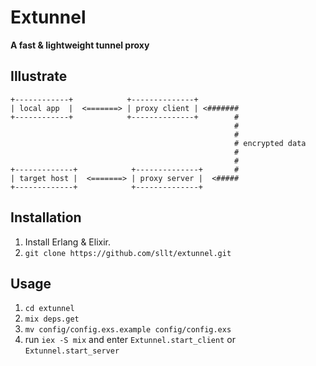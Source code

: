 # Extunnel

**A fast & lightweight tunnel proxy**

## Illustrate

```
+------------+            +--------------+          
| local app  |  <=======> | proxy client | <#######
+------------+            +--------------+        #
                                                  #
                                                  #
                                                  # encrypted data
                                                  #
                                                  #
+-------------+            +--------------+       #
| target host |  <=======> | proxy server |  <#####
+-------------+            +--------------+         
```


## Installation

1. Install Erlang & Elixir.
2. `git clone https://github.com/sllt/extunnel.git`

## Usage

1. `cd extunnel`
2. `mix deps.get`
3. `mv config/config.exs.example config/config.exs`
4. run `iex -S mix` and enter `Extunnel.start_client` or `Extunnel.start_server`


